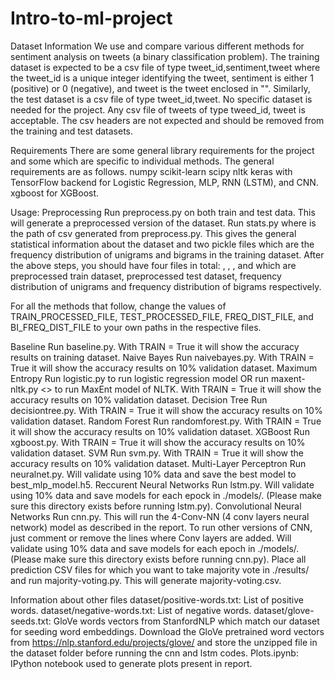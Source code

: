 # Intro-to-ml-project
Dataset Information
We use and compare various different methods for sentiment analysis on tweets (a binary classification problem). The training dataset is expected to be a csv file of type tweet_id,sentiment,tweet where the tweet_id is a unique integer identifying the tweet, sentiment is either 1 (positive) or 0 (negative), and tweet is the tweet enclosed in "". Similarly, the test dataset is a csv file of type tweet_id,tweet. 
No specific dataset is needed for the project. Any csv file of tweets of type tweed_id, tweet is acceptable. The csv headers are not expected and should be removed from the training and test datasets.

Requirements
There are some general library requirements for the project and some which are specific to individual methods. The general requirements are as follows.
numpy
scikit-learn
scipy
nltk
keras with TensorFlow backend for Logistic Regression, MLP, RNN (LSTM), and CNN.
xgboost for XGBoost.

Usage:
Preprocessing
Run preprocess.py <raw-csv-path> on both train and test data. This will generate a preprocessed version of the dataset.
Run stats.py <preprocessed-csv-path> where <preprocessed-csv-path> is the path of csv generated from preprocess.py. This gives the general statistical information about the dataset and two pickle files which are the frequency distribution of unigrams and bigrams in the training dataset.
After the above steps, you should have four files in total: <preprocessed-train-csv>, <preprocessed-test-csv>, <freqdist>, and <freqdist-bi> which are preprocessed train dataset, preprocessed test dataset, frequency distribution of unigrams and frequency distribution of bigrams respectively.

For all the methods that follow, change the values of TRAIN_PROCESSED_FILE, TEST_PROCESSED_FILE, FREQ_DIST_FILE, and BI_FREQ_DIST_FILE to your own paths in the respective files.

Baseline
Run baseline.py. With TRAIN = True it will show the accuracy results on training dataset.
Naive Bayes
Run naivebayes.py. With TRAIN = True it will show the accuracy results on 10% validation dataset.
Maximum Entropy
Run logistic.py to run logistic regression model OR run maxent-nltk.py <> to run MaxEnt model of NLTK. With TRAIN = True it will show the accuracy results on 10% validation dataset.
Decision Tree
Run decisiontree.py. With TRAIN = True it will show the accuracy results on 10% validation dataset.
Random Forest
Run randomforest.py. With TRAIN = True it will show the accuracy results on 10% validation dataset.
XGBoost
Run xgboost.py. With TRAIN = True it will show the accuracy results on 10% validation dataset.
SVM
Run svm.py. With TRAIN = True it will show the accuracy results on 10% validation dataset.
Multi-Layer Perceptron
Run neuralnet.py. Will validate using 10% data and save the best model to best_mlp_model.h5.
Reccurent Neural Networks
Run lstm.py. Will validate using 10% data and save models for each epock in ./models/. (Please make sure this directory exists before running lstm.py).
Convolutional Neural Networks
Run cnn.py. This will run the 4-Conv-NN (4 conv layers neural network) model as described in the report. To run other versions of CNN, just comment or remove the lines where Conv layers are added. Will validate using 10% data and save models for each epoch in ./models/. (Please make sure this directory exists before running cnn.py).
Place all prediction CSV files for which you want to take majority vote in ./results/ and run majority-voting.py. This will generate majority-voting.csv.

Information about other files
dataset/positive-words.txt: List of positive words.
dataset/negative-words.txt: List of negative words.
dataset/glove-seeds.txt: GloVe words vectors from StanfordNLP which match our dataset for seeding word embeddings. Download the GloVe pretrained word vectors from https://nlp.stanford.edu/projects/glove/ and store the unzipped file in the dataset folder before running the cnn and lstm codes.
Plots.ipynb: IPython notebook used to generate plots present in report.
